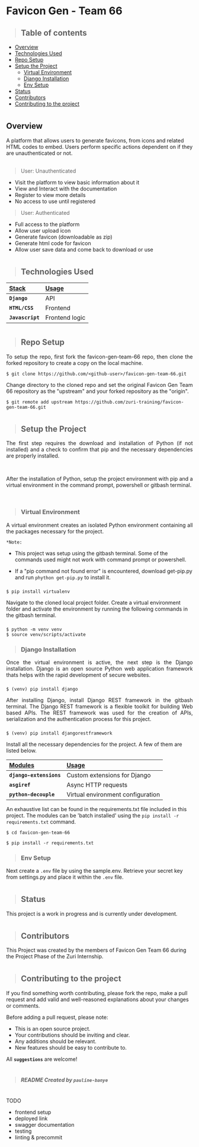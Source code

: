 # Favicon Gen - Team 66

> ## Table of contents
- [Overview](#overview)
- [Technologies Used](#technologies-used)
- [Repo Setup](#repo-setup)
- [Setup the Project](#setup-the-project)
    - [Virtual Environment](#virtual-environment)
    - [Django Installation](#django-installation)
  - [Env Setup](#env-setup)
- [Status](#contributors)
- [Contributors](#contributors)
- [Contributing to the project](#contributing-to-the-project)
#


## Overview

A platform that allows users to generate favicons, from icons and related HTML codes to embed. Users perform specific actions dependent on if they are unauthenticated or not.
<br>
<br>
>User: Unauthenticated
- Visit the platform to view basic information about it
- View and Interact with the documentation
- Register to view more details
- No access to use until registered

>User: Authenticated
- Full access to the platform
- Allow user upload icon
- Generate favicon (downloadable as zip)
- Generate html code for favicon
- Allow user save data and come back to download or use


#
> ## Technologies Used
| <b><u>Stack</u></b> | <b><u>Usage</u></b> |
| :------------------ | :------------------ |
| **`Django`**      | API      |
| **`HTML/CSS`**      | Frontend            |
| **`Javascript`**      | Frontend logic            |

#
> ## Repo Setup

<p align="justify">
To setup the repo, first fork the favicon-gen-team-66 repo, then clone the forked repository to create a copy on the local machine.
</p>

    $ git clone https://github.com/<github-user>/favicon-gen-team-66.git


<p align="justify">
Change directory to the cloned repo and set the original Favicon Gen Team 66 repository as the "upstream" and your forked repository as the "origin".
</p>

    $ git remote add upstream https://github.com/zuri-training/favicon-gen-team-66.git

#

> ## Setup the Project

<p align="justify">
The first step requires the download and installation of Python (if not installed) and a check to confirm that pip and the necessary dependencies are properly installed.
</p><br>

<p align="justify">
After the installation of Python, setup the project environment with pip and a virtual environment in the command prompt, powershell or gitbash terminal.
</p>
<br>

> ### Virtual Environment
<p align="justify">
A virtual environment creates an isolated Python environment containing all the packages necessary for the project.
</p>

`*Note:`

- This project was setup using the gitbash terminal. Some of the commands used might not work with command prompt or powershell.

* If a "pip command not found error" is encountered, download get-pip.py and run `phython get-pip.py` to install it.

###

    $ pip install virtualenv

Navigate to the cloned local project folder. Create a virtual environment folder and activate the environment by running the following commands in the gitbash terminal.

###

    $ python -m venv venv
    $ source venv/scripts/activate


> ### Django Installation
<p align="justify">
Once the virtual environment is active, the next step is the Django installation. Django is an open source Python web application framework thats helps with the rapid development of secure websites.
</p>

###

    $ (venv) pip install django

<p align="justify">
After installing Django, install Django REST framework in the gitbash terminal. The Django REST framework is a flexible toolkit for building Web based APIs. The REST framework was used for the creation of APIs, serialization and the authentication process for this project.
</p>

###

    $ (venv) pip install djangorestframework

Install all the necessary dependencies for the project. A few of them are listed below.

| <b><u>Modules</u></b>     | <b><u>Usage</u></b>           |
| :------------------------ | :---------------------------- |
| **`django-extensions`** | Custom extensions for Django |
| **`asgiref`**            | Async HTTP requests              |
| **`python-decouple`**      | Virtual environment configuration     |

An exhaustive list can be found in the requirements.txt file included in this project. The modules can be 'batch installed' using the `pip install -r requirements.txt` command.
```shell
$ cd favicon-gen-team-66

$ pip install -r requirements.txt
```


> ### Env Setup
Next create a `.env` file by using the sample.env. Retrieve your secret key from settings.py and place it within the `.env` file.

#
> ## Status
This project is a work in progress and is currently under development.

#

> ## Contributors

This Project was created by the members of Favicon Gen Team 66 during the Project Phase of the Zuri Internship.

#
> ## Contributing to the project

If you find something worth contributing, please fork the repo, make a pull request and add valid and well-reasoned explanations about your changes or comments.

Before adding a pull request, please note:

- This is an open source project.
- Your contributions should be inviting and clear.
- Any additions should be relevant.
- New features should be easy to contribute to.

All **`suggestions`** are welcome!
#
> ##### README Created by `pauline-banye`



#

TODO
- frontend setup
- deployed link
- swagger documentation
- testing
- linting & precommit


